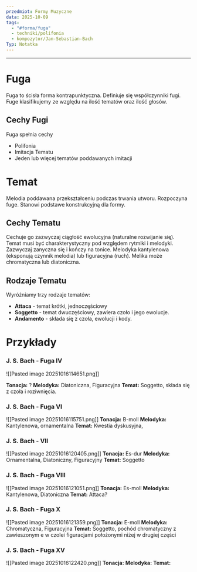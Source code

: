 ```yaml
---
przedmiot: Formy Muzyczne
data: 2025-10-09
tags:
  - "#forma/fuga"
  - techniki/polifonia
  - kompozytor/Jan-Sebastian-Bach
Typ: Notatka
---
```

---
# Fuga
Fuga to ścisła forma kontrapunktyczna. Definiuje się współczynniki fugi.
Fuge klasifikujemy ze względu na ilość tematów oraz ilość głosów.
## Cechy Fugi
Fuga spełnia cechy
- Polifonia
- Imitacja Tematu
- Jeden lub więcej tematów poddawanych imitacji
# Temat 
Melodia poddawana przekształceniu podczas trwania utworu. Rozpoczyna fuge. Stanowi podstawe konstrukcyjną dla formy.
## Cechy Tematu
Cechuje go zazwyczaj ciągłość ewolucyjna (naturalne rozwijanie się). Temat musi być charakterystyczny pod względem rytmiki i melodyki. Zazwyczaj zanyczna się i kończy na tonice. Melodyka kantylenowa (eksponują czynnik melodia) lub figuracyjna (ruch).
Melika może chromatyczna lub diatoniczna.
## Rodzaje Tematu
Wyróźniamy trzy rodzaje tematów:
- **Attaca** - temat krótki, jednoczęściowy
- **Soggetto** - temat dwuczęściowy, zawiera czoło i jego ewolucje.  
- **Andamento** - składa się z czoła, ewolucji i kody.  

# Przykłady 
### J. S. Bach - Fuga IV
![[Pasted image 20251016114651.png]]

**Tonacja:** ?
**Melodyka:** Diatoniczna, Figuracyjna
**Temat:** Soggetto, składa się z czoła i roziwnięcia. 

### J. S. Bach - Fuga VI
![[Pasted image 20251016115751.png]]
**Tonacja:** B-moll
**Melodyka:** Kantylenowa, ornamentalna
**Temat:** Kwestia dyskusyjna, 

### J. S. Bach - VII
![[Pasted image 20251016120405.png]]
**Tonacja:** Es-dur
**Melodyka:** Ornamentalna, Diatoniczny,  Figuracyjny
**Temat:** Soggetto

### J. S. Bach - Fuga VIII
![[Pasted image 20251016121051.png]]
**Tonacja:** Es-moll
**Melodyka:** Kantylenowa, Diatoniczna
**Temat:** Attaca?
### J. S. Bach - Fuga X
![[Pasted image 20251016121359.png]]
**Tonacja:** E-moll
**Melodyka:** Chromatyczna, Figuracyjna
**Temat:** Soggetto, pochód chromatyczny z zawieszonym e w czolei figuracjami położonymi niżej w drugiej części
### J. S. Bach - Fuga XV
![[Pasted image 20251016122420.png]]
**Tonacja:** 
**Melodyka:** 
**Temat:** 